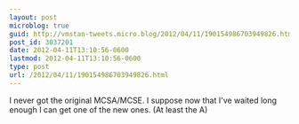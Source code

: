 ```yaml
---
layout: post
microblog: true
guid: http://vmstan-tweets.micro.blog/2012/04/11/190154986703949826.html
post_id: 3037201
date: 2012-04-11T13:10:56-0600
lastmod: 2012-04-11T13:10:56-0600
type: post
url: /2012/04/11/190154986703949826.html
---
```

I never got the original MCSA/MCSE. I suppose now that I've waited long enough I can get one of the new ones. (At least the A)
